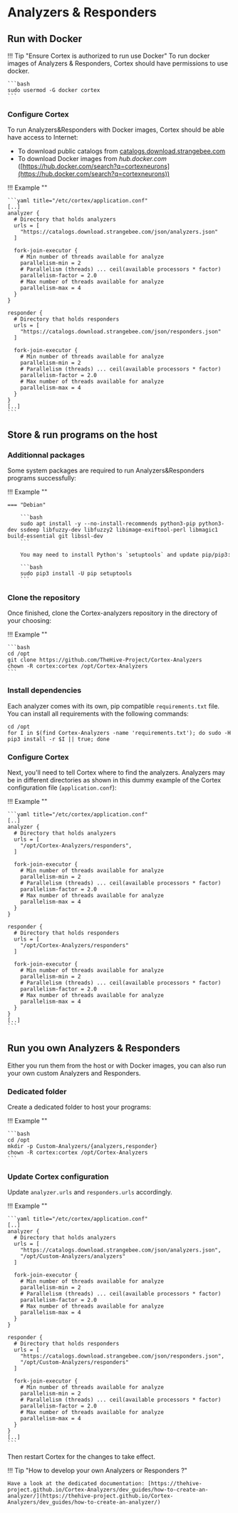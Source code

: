 # Analyzers & Responders

## Run with Docker

!!! Tip "Ensure Cortex is authorized to run use Docker"
    To run docker images of Analyzers & Responders, Cortex should have permissions to use docker. 

    ```bash
    sudo usermod -G docker cortex
    ```


### Configure Cortex

To run Analyzers&Responders with Docker images, Cortex should be able have access to Internet: 

- To download public catalogs from [catalogs.download.strangebee.com](catalogs.download.strangebee.com)
- To download Docker images from _hub.docker.com_  ([https://hub.docker.com/search?q=cortexneurons](https://hub.docker.com/search?q=cortexneurons))


!!! Example ""

    ```yaml title="/etc/cortex/application.conf" 
    [..]
    analyzer {
      # Directory that holds analyzers
      urls = [
        "https://catalogs.download.strangebee.com/json/analyzers.json"
      ]

      fork-join-executor {
        # Min number of threads available for analyze
        parallelism-min = 2
        # Parallelism (threads) ... ceil(available processors * factor)
        parallelism-factor = 2.0
        # Max number of threads available for analyze
        parallelism-max = 4
      }
    }

    responder {
      # Directory that holds responders
      urls = [
        "https://catalogs.download.strangebee.com/json/responders.json"
      ]

      fork-join-executor {
        # Min number of threads available for analyze
        parallelism-min = 2
        # Parallelism (threads) ... ceil(available processors * factor)
        parallelism-factor = 2.0
        # Max number of threads available for analyze
        parallelism-max = 4
      }
    }
    [..]
    ```

## Store & run programs on the host

### Additionnal packages

Some system packages are required to run Analyzers&Responders programs successfully: 

!!! Example ""

    === "Debian" 

        ```bash
        sudo apt install -y --no-install-recommends python3-pip python3-dev ssdeep libfuzzy-dev libfuzzy2 libimage-exiftool-perl libmagic1 build-essential git libssl-dev
        ```

        You may need to install Python's `setuptools` and update pip/pip3:

        ```bash
        sudo pip3 install -U pip setuptools
        ```

### Clone the repository 

Once finished, clone the Cortex-analyzers repository in the directory of your choosing:

!!! Example ""
    
    ```bash
    cd /opt
    git clone https://github.com/TheHive-Project/Cortex-Analyzers
    chown -R cortex:cortex /opt/Cortex-Analyzers 
    ```

### Install dependencies

Each analyzer comes with its own, pip compatible `requirements.txt` file. You can install all requirements with the following commands:

```
cd /opt
for I in $(find Cortex-Analyzers -name 'requirements.txt'); do sudo -H pip3 install -r $I || true; done
```

### Configure Cortex

Next, you'll need to tell Cortex where to find the analyzers. Analyzers may be in different directories as shown in this dummy example of the Cortex configuration file (`application.conf`):

!!! Example ""

    ```yaml title="/etc/cortex/application.conf"
    [..]
    analyzer {
      # Directory that holds analyzers
      urls = [
        "/opt/Cortex-Analyzers/responders",
      ]

      fork-join-executor {
        # Min number of threads available for analyze
        parallelism-min = 2
        # Parallelism (threads) ... ceil(available processors * factor)
        parallelism-factor = 2.0
        # Max number of threads available for analyze
        parallelism-max = 4
      }
    }

    responder {
      # Directory that holds responders
      urls = [
        "/opt/Cortex-Analyzers/responders"
      ]

      fork-join-executor {
        # Min number of threads available for analyze
        parallelism-min = 2
        # Parallelism (threads) ... ceil(available processors * factor)
        parallelism-factor = 2.0
        # Max number of threads available for analyze
        parallelism-max = 4
      }
    }
    [..]
    ```


## Run you own Analyzers & Responders

Either you run them from the host or with Docker images, you can also run your own custom Analyzers and Responders. 

### Dedicated folder

Create a dedicated folder to host your programs: 

!!! Example ""
    
    ```bash
    cd /opt
    mkdir -p Custom-Analyzers/{analyzers,responder}
    chown -R cortex:cortex /opt/Cortex-Analyzers 
    ```

### Update Cortex configuration

Update `analyzer.urls` and `responders.urls` accordingly.

!!! Example ""

    ```yaml title="/etc/cortex/application.conf" 
    [..]
    analyzer {
      # Directory that holds analyzers
      urls = [
        "https://catalogs.download.strangebee.com/json/analyzers.json",
        "/opt/Custom-Analyzers/analyzers" 
      ]

      fork-join-executor {
        # Min number of threads available for analyze
        parallelism-min = 2
        # Parallelism (threads) ... ceil(available processors * factor)
        parallelism-factor = 2.0
        # Max number of threads available for analyze
        parallelism-max = 4
      }
    }

    responder {
      # Directory that holds responders
      urls = [
        "https://catalogs.download.strangebee.com/json/responders.json",
        "/opt/Custom-Analyzers/responders"
      ]

      fork-join-executor {
        # Min number of threads available for analyze
        parallelism-min = 2
        # Parallelism (threads) ... ceil(available processors * factor)
        parallelism-factor = 2.0
        # Max number of threads available for analyze
        parallelism-max = 4
      }
    }
    [..]
    ```

Then restart Cortex for the changes to take effect.


!!! Tip "How to develop your own Analyzers or Responders ?"

    Have a look at the dedicated documentation: [https://thehive-project.github.io/Cortex-Analyzers/dev_guides/how-to-create-an-analyzer/](https://thehive-project.github.io/Cortex-Analyzers/dev_guides/how-to-create-an-analyzer/)

